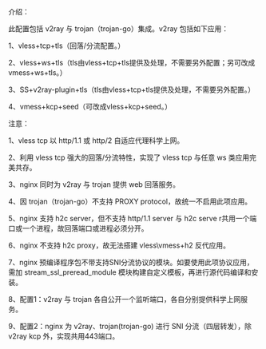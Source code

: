 介绍：

此配置包括 v2ray 与 trojan（trojan-go）集成。v2ray 包括如下应用：

1、vless+tcp+tls（回落/分流配置。）

2、vless+ws+tls（tls由vless+tcp+tls提供及处理，不需要另外配置；另可改成vmess+ws+tls。）

3、SS+v2ray-plugin+tls（tls由vless+tcp+tls提供及处理，不需要另外配置。）

4、vmess+kcp+seed（可改成vless+kcp+seed。）


注意：

1、vless tcp 以 http/1.1 或 http/2 自适应代理科学上网。

2、利用 vless tcp 强大的回落/分流特性，实现了 vless tcp 与任意 ws 类应用完美共存。

3、nginx 同时为 v2ray 与 trojan 提供 web 回落服务。

4、因 trojan（trojan-go）不支持 PROXY protocol，故统一不启用此项应用。

5、nginx 支持 h2c server，但不支持 http/1.1 server 与 h2c serve r共用一个端口或一个进程，故回落端口或进程必须分开。

6、nginx 不支持 h2c proxy，故无法搭建 vless\vmess+h2 反代应用。

7、nginx 预编译程序包不带支持SNI分流协议的模块。如要使用此项协议应用，需加 stream_ssl_preread_module 模块构建自定义模板，再进行源代码编译和安装。

8、配置1：v2ray 与 trojan 各自公开一个监听端口，各自分别提供科学上网服务。

9、配置2：nginx 为 v2ray、trojan(trojan-go) 进行 SNI 分流（四层转发），除 v2ray kcp 外，实现共用443端口。

